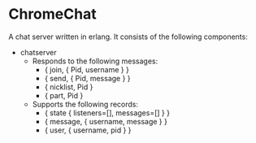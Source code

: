 # ChromeChat

A chat server written in erlang.  It consists of the following components:

- chatserver
    - Responds to the following messages:
        - { join, { Pid, username } }
        - { send, { Pid, message } }
        - { nicklist, Pid }
        - { part, Pid }
    - Supports the following records:
        - { state { listeners=[], messages=[] } }
        - { message, { username, message } }
        - { user, { username, pid } }
